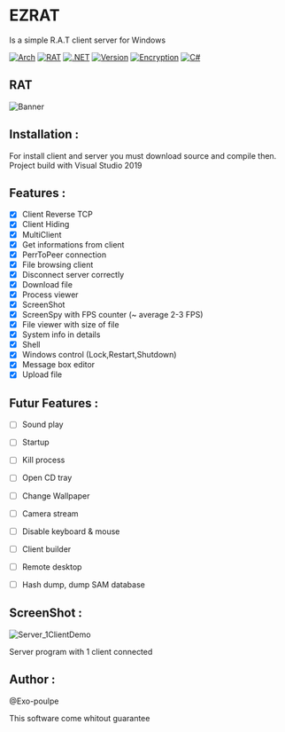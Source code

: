 # EZRAT

Is a simple R.A.T client server for Windows

[![Arch](https://img.shields.io/badge/-Arch%20:%20x86-red?&style=flat-square)](https://google.com)
[![RAT](https://img.shields.io/badge/-RAT-black?&style=flat-square)](https://google.com)
[![.NET](https://img.shields.io/badge/-.NET%204.0-purple?&style=flat-square)](https://google.com)
[![Version](https://img.shields.io/badge/-v0.1.2-blue?style=flat-square)](https://google.com)
[![Encryption](https://img.shields.io/badge/-AES-gray?&style=flat-square)](https://google.com)
[![C#](https://img.shields.io/badge/-C%23-green?&style=flat-square)](https://google.com)


## RAT

![Banner](https://user-images.githubusercontent.com/33369156/74089566-aadd2b00-4aa2-11ea-8dee-b56b5eecaaaa.png)


## Installation :
For install client and server you must download source and compile then. Project build with Visual Studio 2019

## Features :
- [x] Client Reverse TCP
- [x] Client Hiding
- [x] MultiClient
- [x] Get informations from client
- [x] PerrToPeer connection 
- [x] File browsing client
- [x] Disconnect server correctly
- [x] Download file
- [x] Process viewer
- [x] ScreenShot
- [x] ScreenSpy with FPS counter (~ average 2-3 FPS)
- [x] File viewer with size of file
- [x] System info in details
- [x] Shell
- [x] Windows control (Lock,Restart,Shutdown)
- [x] Message box editor 
- [x] Upload file

## Futur Features : 
- [ ] Sound play
- [ ] Startup
- [ ] Kill process
- [ ] Open CD tray
- [ ] Change Wallpaper
- [ ] Camera stream
- [ ] Disable keyboard & mouse
- [ ] Client builder
- [ ] Remote desktop
- [ ] Hash dump, dump SAM database


## ScreenShot : 
![Server_1ClientDemo](https://user-images.githubusercontent.com/33369156/73479792-ebe58900-4398-11ea-89e0-2629d948794e.png)

Server program with 1 client connected


## Author :
@Exo-poulpe

This software come whitout guarantee
